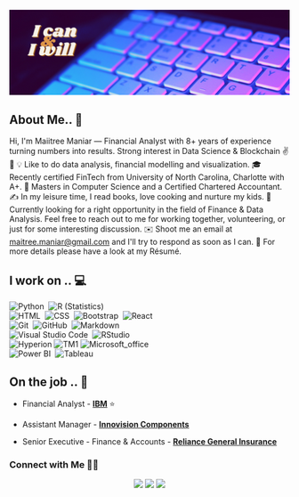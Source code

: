 ![Linkedin_Heading](images/Linkedin_Heading.png)

## About Me.. 👋

Hi, I'm Maiitree Maniar —  Financial Analyst with 8+ years of experience turning numbers into results. Strong interest in Data Science & Blockchain ✌💖
💡  Like to do data analysis, financial modelling and visualization.
🎓 Recently certified FinTech from University of North Carolina, Charlotte with A+.
🌱 Masters in Computer Science and a Certified Chartered Accountant.
✍️  In my leisure time, I read books, love cooking and nurture my kids.
💬  Currently looking for a right opportunity in the field of Finance & Data Analysis. Feel free to reach out to me for working together, volunteering, or just for some interesting discussion.
✉️  Shoot me an email at maitree.maniar@gmail.com and I'll try to respond as soon as I can.
📄  For more details please have a look at my Résumé.



## I work on .. 💻

![Python](https://img.shields.io/badge/-Python-lightgrey?style=flat&logo=python)&nbsp;
![R (Statistics)](https://img.shields.io/badge/-R-lightgrey?style=flat&logo=R&logoColor=276DC3)\
![HTML](https://img.shields.io/badge/-HTML-lightgrey?style=flat&logo=HTML5)&nbsp;
![CSS](https://img.shields.io/badge/-CSS-lightgrey?style=flat&logo=CSS3&logoColor=1572B6)&nbsp;
![Bootstrap](https://img.shields.io/badge/-Bootstrap-lightgrey?style=flat&logo=bootstrap&logoColor=563D7C)&nbsp;
![React](https://img.shields.io/badge/-React-lightgrey?style=flat&logo=react&logoColor=61DAFB)\
![Git](https://img.shields.io/badge/-Git-lightgrey?style=flat&logo=git)&nbsp;
![GitHub](https://img.shields.io/badge/-GitHub-lightgrey?style=flat&logo=github)&nbsp;
![Markdown](https://img.shields.io/badge/-Markdown-lightgrey?style=flat&logo=markdown)\
![Visual Studio Code](https://img.shields.io/badge/-Visual%20Studio%20Code-lightgrey?style=flat&logo=visual-studio-code&logoColor=007ACC)&nbsp;
![RStudio](https://img.shields.io/badge/-RStudio-lightgrey?style=flat&logo=rstudio)\
![Hyperion](https://img.shields.io/badge/Hyperion%20Planning-lightgrey.svg?logo=oracle&logoColor=F80000)
![TM1](https://img.shields.io/badge/-IBM%20Planning%20Analytics-lightgrey?style=flat&logo=ibm&logoColor=054ADA)
![Microsoft_office](https://img.shields.io/badge/-Microsoft%20Office-lightgrey?logo=microsoft-office&logoColor=D83B01)\
![Power BI](https://img.shields.io/badge/-Power%20BI-lightgrey?logo=Power-BI&logoColor=F2C811)&nbsp;
![Tableau](https://img.shields.io/badge/-Tableau-lightgrey?logo=tableau&logoColor=E97627)

<!-- section - skills -->

<!-- section - job details -->

## On the job .. 💯

* Financial Analyst - [**IBM**](https://ibm.com)  ⭐

* Assistant Manager - [**Innovision Components**](http://www.innovision-group.net/Home/)

* Senior Executive - Finance & Accounts - [**Reliance General Insurance**](https://www.reliancegeneral.co.in/Insurance/Home.aspx)


<!-- section - job details -->


<!-- section - connections -->

### Connect with Me  🤝🏻 

<p align="center">
<a href="https://github.com/maitree7/"><img src="https://img.shields.io/badge/-Github-yellow"/></a>
<a href="https://www.linkedin.com/in/maitree-maniar/"><img src="https://img.shields.io/badge/-Maiitree%20Maniar-0077B5?style=flat-square&logo=Linkedin&logoColor=white"/></a>
<a href="mailto:maitree.maniar@gmail.com"><img src="https://img.shields.io/badge/-Email me-D14836?style=flatsquare&logo=Gmail&logoColor=white"/></a>
</p>
<!-- section - connections -->
